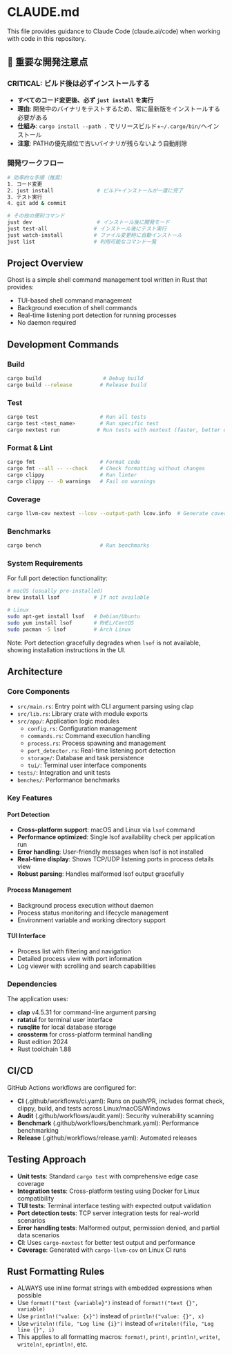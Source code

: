 # CLAUDE.md

This file provides guidance to Claude Code (claude.ai/code) when working with code in this repository.

## 🚨 重要な開発注意点

### CRITICAL: ビルド後は必ずインストールする
- **すべてのコード変更後、必ず `just install` を実行**
- **理由**: 開発中のバイナリをテストするため、常に最新版をインストールする必要がある
- **仕組み**: `cargo install --path .` でリリースビルド+`~/.cargo/bin/`へインストール
- **注意**: PATHの優先順位で古いバイナリが残らないよう自動削除

### 開発ワークフロー
```bash
# 効率的な手順（推奨）
1. コード変更
2. just install              # ビルド+インストールが一度に完了
3. テスト実行
4. git add & commit

# その他の便利コマンド
just dev                     # インストール後に開発モード
just test-all               # インストール後にテスト実行
just watch-install          # ファイル変更時に自動インストール
just list                   # 利用可能なコマンド一覧
```

## Project Overview

Ghost is a simple shell command management tool written in Rust that provides:
- TUI-based shell command management
- Background execution of shell commands
- Real-time listening port detection for running processes
- No daemon required

## Development Commands

### Build
```bash
cargo build                    # Debug build
cargo build --release         # Release build
```

### Test
```bash
cargo test                    # Run all tests
cargo test <test_name>        # Run specific test
cargo nextest run            # Run tests with nextest (faster, better output)
```

### Format & Lint
```bash
cargo fmt                     # Format code
cargo fmt --all -- --check    # Check formatting without changes
cargo clippy                  # Run linter
cargo clippy -- -D warnings   # Fail on warnings
```

### Coverage
```bash
cargo llvm-cov nextest --lcov --output-path lcov.info  # Generate coverage report
```

### Benchmarks
```bash
cargo bench                   # Run benchmarks
```

### System Requirements

For full port detection functionality:
```bash
# macOS (usually pre-installed)
brew install lsof           # If not available

# Linux
sudo apt-get install lsof   # Debian/Ubuntu
sudo yum install lsof       # RHEL/CentOS
sudo pacman -S lsof         # Arch Linux
```

Note: Port detection gracefully degrades when `lsof` is not available, showing installation instructions in the UI.

## Architecture

### Core Components

- `src/main.rs`: Entry point with CLI argument parsing using clap
- `src/lib.rs`: Library crate with module exports
- `src/app/`: Application logic modules
  - `config.rs`: Configuration management
  - `commands.rs`: Command execution handling
  - `process.rs`: Process spawning and management
  - `port_detector.rs`: Real-time listening port detection
  - `storage/`: Database and task persistence
  - `tui/`: Terminal user interface components
- `tests/`: Integration and unit tests
- `benches/`: Performance benchmarks

### Key Features

#### Port Detection
- **Cross-platform support**: macOS and Linux via `lsof` command
- **Performance optimized**: Single lsof availability check per application run
- **Error handling**: User-friendly messages when lsof is not installed
- **Real-time display**: Shows TCP/UDP listening ports in process details view
- **Robust parsing**: Handles malformed lsof output gracefully

#### Process Management
- Background process execution without daemon
- Process status monitoring and lifecycle management
- Environment variable and working directory support

#### TUI Interface
- Process list with filtering and navigation
- Detailed process view with port information
- Log viewer with scrolling and search capabilities

### Dependencies

The application uses:
- **clap** v4.5.31 for command-line argument parsing
- **ratatui** for terminal user interface
- **rusqlite** for local database storage
- **crossterm** for cross-platform terminal handling
- Rust edition 2024
- Rust toolchain 1.88

## CI/CD

GitHub Actions workflows are configured for:
- **CI** (.github/workflows/ci.yaml): Runs on push/PR, includes format check, clippy, build, and tests across Linux/macOS/Windows
- **Audit** (.github/workflows/audit.yaml): Security vulnerability scanning
- **Benchmark** (.github/workflows/benchmark.yaml): Performance benchmarking
- **Release** (.github/workflows/release.yaml): Automated releases

## Testing Approach

- **Unit tests**: Standard `cargo test` with comprehensive edge case coverage
- **Integration tests**: Cross-platform testing using Docker for Linux compatibility
- **TUI tests**: Terminal interface testing with expected output validation
- **Port detection tests**: TCP server integration tests for real-world scenarios
- **Error handling tests**: Malformed output, permission denied, and partial data scenarios
- **CI**: Uses `cargo-nextest` for better test output and performance
- **Coverage**: Generated with `cargo-llvm-cov` on Linux CI runs

## Rust Formatting Rules

- ALWAYS use inline format strings with embedded expressions when possible
- Use `format!("text {variable}")` instead of `format!("text {}", variable)`
- Use `println!("value: {x}")` instead of `println!("value: {}", x)`
- Use `writeln!(file, "Log line {i}")` instead of `writeln!(file, "Log line {}", i)`
- This applies to all formatting macros: `format!`, `print!`, `println!`, `write!`, `writeln!`, `eprintln!`, etc.
